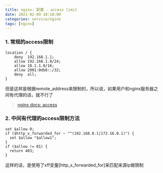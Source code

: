 ```yaml
---
title: nginx: 配置 - access limit
date: 2021-02-09 10:18:00
categories: service/nginx
tags: [nginx]
---
```


### 1. 常规的access限制
```
location / {
    deny  192.168.1.1;
    allow 192.168.1.0/24;
    allow 10.1.1.0/16;
    allow 2001:0db8::/32;
    deny  all;
}
```
但是这样是根据remote_address来限制的，所以说，如果用户和nginx服务器之间有代理的话，就不行了
>[nginx docs: access](http://nginx.org/en/docs/http/ngx_http_access_module.html)

### 2. 中间有代理的access限制方法
```
set $allow 0;
if ($http_x_forwarded_for ~ "^(192.168.0.1|172.16.0.1)") {
  set $allow "$allow1";
}
if ($allow != 01) {
  return 403;
}
```
这样的话，是使用了xff变量[http_x_forwarded_for]来匹配来源ip做限制